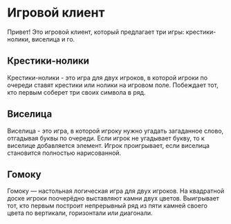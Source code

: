 # Игровой клиент
Привет! Это игровой клиент, который предлагает три игры: крестики-нолики, виселица и го.

## Крестики-нолики
Крестики-нолики - это игра для двух игроков, в которой игроки по очереди ставят крестики или нолики на игровом поле. Побеждает тот, кто первым соберет три своих символа в ряд.

## Виселица
Виселица - это игра, в которой игроку нужно угадать загаданное слово, отгадывая буквы по очереди. Если игрок не угадывает букву, то к виселице добавляется элемент. Игрок проигрывает, если виселица становится полностью нарисованной.

## Гомоку
Гомоку — настольная логическая игра для двух игроков. На квадратной доске игроки поочерёдно выставляют камни двух цветов. Выигрывает тот, кто первым построит непрерывный ряд из пяти камней своего цвета по вертикали, горизонтали или диагонали.
